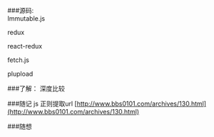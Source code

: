 ###源码:     
Immutable.js  

redux

react-redux

fetch.js

plupload

###了解：
深度比较    


###随记
js 正则提取url [http://www.bbs0101.com/archives/130.html](http://www.bbs0101.com/archives/130.html)       

###随想


